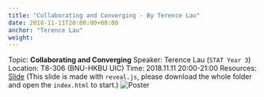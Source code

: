 ```yaml
---
title: "Collaborating and Converging - By Terence Lau"
date: 2018-11-11T20:00:00+08:00
anchor: "Terence Lau"
weight: 
---
```

Topic: **Collaborating and Converging** 
Speaker: Terence Lau (`STAT Year 3`)
Location: T8-306 (BNU-HKBU UIC)
Time: 2018.11.11 20:00-21:00
Resources: [Slide](https://github.com/UICHCC/HCC-Lectures/tree/master/Collebarating-and-Coverging) (This slide is made with `reveal.js`, please download the whole folder and open the `index.html` to start.)
![Poster](img/1111_jjl_cac_post.jpg)